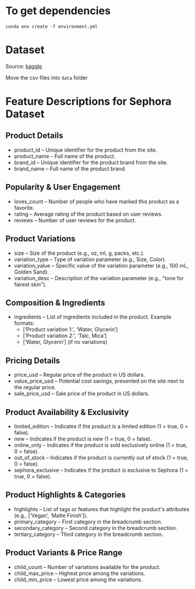 # To get dependencies
```
conda env create -f environment.yml
```

# Dataset
Source: [kaggle](https://www.kaggle.com/datasets/nadyinky/sephora-products-and-skincare-reviews)

Move the csv files into `data` folder

# Feature Descriptions for Sephora Dataset
## Product Details
- product_id – Unique identifier for the product from the site.
- product_name – Full name of the product.
- brand_id – Unique identifier for the product brand from the site.
- brand_name – Full name of the product brand.

## Popularity & User Engagement
- loves_count – Number of people who have marked this product as a favorite.
- rating – Average rating of the product based on user reviews.
- reviews – Number of user reviews for the product.

## Product Variations
- size – Size of the product (e.g., oz, ml, g, packs, etc.).
- variation_type – Type of variation parameter (e.g., Size, Color).
- variation_value – Specific value of the variation parameter (e.g., 100 mL, Golden Sand).
- variation_desc – Description of the variation parameter (e.g., "tone for fairest skin").

## Composition & Ingredients
- ingredients – List of ingredients included in the product. Example formats:
    - [‘Product variation 1:’, ‘Water, Glycerin’]
    - [‘Product variation 2:’, ‘Talc, Mica’]
    - [‘Water, Glycerin’] (if no variations)

## Pricing Details
- price_usd – Regular price of the product in US dollars.
- value_price_usd – Potential cost savings, presented on the site next to the regular price.
- sale_price_usd – Sale price of the product in US dollars.

## Product Availability & Exclusivity
- limited_edition – Indicates if the product is a limited edition (1 = true, 0 = false).
- new – Indicates if the product is new (1 = true, 0 = false).
- online_only – Indicates if the product is sold exclusively online (1 = true, 0 = false).
- out_of_stock – Indicates if the product is currently out of stock (1 = true, 0 = false).
- sephora_exclusive – Indicates if the product is exclusive to Sephora (1 = true, 0 = false).

## Product Highlights & Categories
- highlights – List of tags or features that highlight the product's attributes (e.g., [‘Vegan’, ‘Matte Finish’]).
- primary_category – First category in the breadcrumb section.
- secondary_category – Second category in the breadcrumb section.
- tertiary_category – Third category in the breadcrumb section.

## Product Variants & Price Range
- child_count – Number of variations available for the product.
- child_max_price – Highest price among the variations.
- child_min_price – Lowest price among the variations.